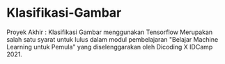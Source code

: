 # Klasifikasi-Gambar
Proyek Akhir : Klasifikasi Gambar menggunakan Tensorflow
Merupakan salah satu syarat untuk lulus dalam modul pembelajaran "Belajar Machine Learning untuk Pemula" yang diselenggarakan oleh Dicoding X IDCamp 2021.
